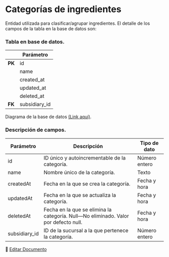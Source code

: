 # Categorías de ingredientes

Entidad utilizada para clasificar/agrupar ingredientes. El detalle de los campos de la tabla en la base de datos son:

### **Tabla en base de datos.**

|  | Parámetro |
|-|-|
| **PK** | id |
|  | name |
|  | created_at |
|  | updated_at |
|  | deleted_at |
| **FK** | subsidiary_id |

Diagrama de la base de datos [(Link aquí)](https://app.diagrams.net/#G1TR1Q9nC36PcOae7jeaJIxgDLTjUUpkfL).

### **Descripción de campos.**

| Parámetro | Descripción | Tipo de dato |
|-|-|-|
| id | ID único y autoincrementable de la categoría. | Número entero |
| name | Nombre único de la categoría. | Texto |
| createdAt | Fecha en la que se crea la categoría. | Fecha y hora |
| updatedAt | Fecha en la que se actualiza la categoría. | Fecha y hora |
| deletedAt | Fecha en la que se elimina la categoría. Null—No eliminado. Valor por defecto null. | Fecha y hora |
| subsidiary_id | ID de la sucursal a la que pertenece la categoría. | Número entero |

📝 [Editar Documento](https://github.com/4uRest/documentation)